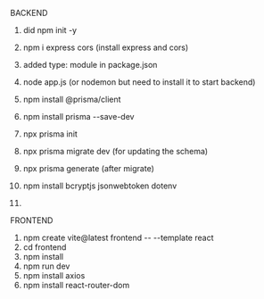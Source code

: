 BACKEND

1. did npm init -y
2. npm i express cors (install express and cors)
3. added type: module in package.json
4. node app.js (or nodemon but need to install it to start backend)

5. npm install @prisma/client
6. npm install prisma --save-dev
7. npx prisma init
8. npx prisma migrate dev (for updating the schema)
9. npx prisma generate (after migrate)

10. npm install bcryptjs jsonwebtoken dotenv
11.

FRONTEND

1. npm create vite@latest frontend -- --template react
2. cd frontend
3. npm install
4. npm run dev
5. npm install axios
6. npm install react-router-dom
